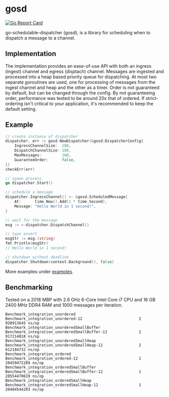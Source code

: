 # gosd
[![Go Report Card](https://goreportcard.com/badge/github.com/alexsniffin/gosd)](https://goreportcard.com/report/github.com/alexsniffin/gosd)

go-schedulable-dispatcher (gosd), is a library for scheduling when to dispatch a message to a channel.

## Implementation
The implementation provides an ease-of-use API with both an ingress (ingest) channel and egress (disptach) channel. Messages are ingested and processed into a heap based priority queue for dispatching. At most two separate goroutines are used, one for processing of messages from the ingest channel and heap and the other as a timer. Order is not guaranteed by default, but can be changed through the config. By not guaranteeing order, performance was tested to be around 20x that of ordered. If strict-ordering isn't critical to your application, it's recommended to keep the default setting.

## Example
```go
// create instance of dispatcher
dispatcher, err := gosd.NewDispatcher(&gosd.DispatcherConfig{
    IngressChannelSize:  100,
    DispatchChannelSize: 100,
    MaxMessages:         100,
    GuaranteeOrder:      false,
})
checkErr(err)

// spawn process
go dispatcher.Start()

// schedule a message
dispatcher.IngressChannel() <- &gosd.ScheduledMessage{
    At:      time.Now().Add(1 * time.Second),
    Message: "Hello World in 1 second!",
}

// wait for the message
msg := <-dispatcher.DispatchChannel()

// type assert
msgStr := msg.(string)
fmt.Println(msgStr)
// Hello World in 1 second!

// shutdown without deadline
dispatcher.Shutdown(context.Background(), false)
```

More examples under [examples](examples).

## Benchmarking
Tested on a 2018 MBP with 2.6 GHz 6-Core Intel Core i7 CPU and 16 GB 2400 MHz DDR4 RAM and 1000 messages per iteration.
```
Benchmark_integration_unordered
Benchmark_integration_unordered-12               	       2	 920913645 ns/op
Benchmark_integration_unorderedSmallBuffer
Benchmark_integration_unorderedSmallBuffer-12    	       2	 917214818 ns/op
Benchmark_integration_unorderedSmallHeap
Benchmark_integration_unorderedSmallHeap-12      	       2	 812184732 ns/op
Benchmark_integration_ordered
Benchmark_integration_ordered-12                 	       1	20459472269 ns/op
Benchmark_integration_orderedSmallBuffer
Benchmark_integration_orderedSmallBuffer-12      	       1	20554470619 ns/op
Benchmark_integration_orderedSmallHeap
Benchmark_integration_orderedSmallHeap-12        	       1	20484544203 ns/op
```
